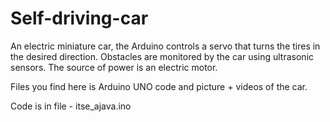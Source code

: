 # Self-driving-car
An electric miniature car, the Arduino controls a servo that turns the tires in the desired direction. Obstacles are monitored by the car using ultrasonic sensors. The source of power is an electric motor. 


Files you find here is Arduino UNO code and picture + videos of the car.

Code is in file - itse_ajava.ino
